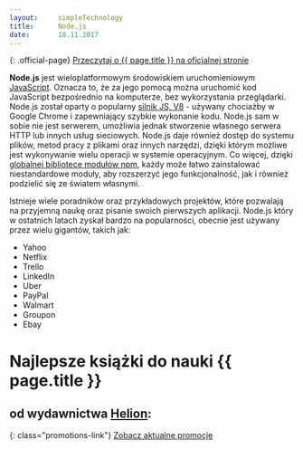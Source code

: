 ```yaml
---
layout:     simpleTechnology
title:      Node.js
date:       18.11.2017
---
```


{: .official-page}
[Przeczytaj o {{ page.title }} na oficjalnej stronie](https://nodejs.org/en/about/)

**Node.js** jest wieloplatformowym środowiskiem uruchomieniowym [JavaScript](/technologie/javascript). Oznacza to, że za jego pomocą można uruchomić kod JavaScript bezpośrednio na komputerze, bez wykorzystania przeglądarki. Node.js został oparty o popularny [silnik JS, V8](https://developers.google.com/v8/) - używany chociażby w Google Chrome i zapewniający szybkie wykonanie kodu. Node.js sam w sobie nie jest serwerem, umożliwia jednak stworzenie własnego serwera HTTP lub innych usług sieciowych. Node.js daje również dostęp do systemu plików, metod pracy z plikami oraz innych narzędzi, dzięki którym możliwe jest wykonywanie wielu operacji w systemie operacyjnym. Co więcej, dzięki [globalnej bibliotece modułów npm](http://npmjs.com/), każdy może łatwo zainstalować niestandardowe moduły, aby rozszerzyć jego funkcjonalność, jak i również podzielić się ze światem własnymi.

Istnieje wiele poradników oraz przykładowych projektów, które pozwalają na przyjemną naukę oraz pisanie swoich pierwszych aplikacji. Node.js który w ostatnich latach zyskał bardzo na popularności, obecnie jest używany przez wielu gigantów, takich jak:
 - Yahoo
 - Netflix
 - Trello
 - LinkedIn
 - Uber
 - PayPal
 - Walmart
 - Groupon
 - Ebay

# Najlepsze książki do nauki {{ page.title }}
## od wydawnictwa [Helion](http://helion.pl/view/9102Q):

{: class="promotions-link"}
[Zobacz aktualne promocje](http://helion.pl/page/9102Q/promocje)


<div class="book">
    <script src="http://helion.pl/plugins/new/ksiazkasm.phi?id=pnjsp3&nr=9102Q&size=181&utf8=1"></script>
</div>

<div class="book">
    <script src="http://helion.pl/plugins/new/ksiazkasm.phi?id=nodejs&nr=9102Q&size=181&utf8=1"></script>
</div>